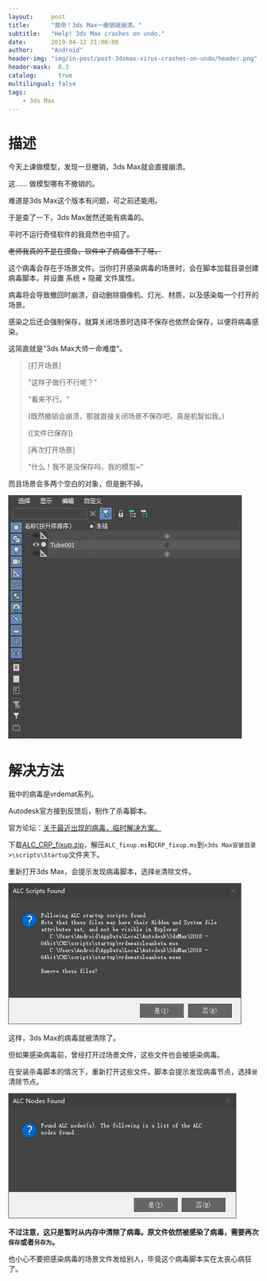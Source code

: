 ```yaml
---
layout:     post
title:      "救命！3ds Max一撤销就崩溃。"
subtitle:   "Help! 3ds Max crashes on undo."
date:       2019-04-12 21:00:00
author:     "Android"
header-img: "img/in-post/post-3dsmax-virus-crashes-on-undo/header.png"
header-mask:  0.3
catalog:      true
multilingual: false
tags:
    - 3ds Max
---
```

# 描述

今天上课做模型，发现一旦撤销，3ds Max就会直接崩溃。

这…… 做模型哪有不撤销的。

难道是3ds Max这个版本有问题，可之前还能用。

于是查了一下，3ds Max居然还能有病毒的。

平时不运行奇怪软件的我竟然也中招了。

~~老师我真的不是在摸鱼，软件中了病毒做不了呀。~~

这个病毒会存在于场景文件。当你打开感染病毒的场景时，会在脚本加载目录创建病毒脚本，并设置 系统 + 隐藏 文件属性。

病毒将会导致撤回时崩溃，自动删除摄像机、灯光、材质，以及感染每一个打开的场景。

感染之后还会强制保存，就算关闭场景时选择不保存也依然会保存，以便将病毒感染。

这简直就是"3ds Max大师一命难度"。

> [打开场景]
>
> "这样子做行不行呢？"
>
> "看来不行。"
>
> (既然撤销会崩溃，那就直接关闭场景不保存吧，真是机智如我。)
>
> ([文件已保存])
>
> [再次打开场景]
>
> "什么！我不是没保存吗，我的模型~"

而且场景会多两个空白的对象，但是删不掉。

![场景资源管理器](/img/in-post/post-3dsmax-virus-crashes-on-undo/场景资源管理器.png)

# 解决方法

我中的病毒是vrdemat系列。

Autodesk官方接到反馈后，制作了杀毒脚本。

官方论坛：[关于最近出现的病毒，临时解决方案。][官方论坛]

下载[ALC_CRP_fixup.zip](/assets/in-post/post-3dsmax-virus-crashes-on-undo/ALC_CRP_fixup.zip)，解压`ALC_fixup.ms`和`CRP_fixup.ms`到`<3ds Max安装目录>\scripts\Startup`文件夹下。

重新打开3ds Max，会提示发现病毒脚本，选择`是`清除文件。

![发现病毒脚本](/img/in-post/post-3dsmax-virus-crashes-on-undo/发现病毒脚本.png)

这样，3ds Max的病毒就被清除了。

但如果感染病毒前，曾经打开过场景文件，这些文件也会被感染病毒。

在安装杀毒脚本的情况下，重新打开这些文件。脚本会提示发现病毒节点，选择`是`清除节点。

![发现病毒节点](/img/in-post/post-3dsmax-virus-crashes-on-undo/发现病毒节点.png)

**不过注意，这只是暂时从内存中清除了病毒。原文件依然被感染了病毒，需要再次`保存`或者`另存为`。**

也小心不要把感染病毒的场景文件发给别人，毕竟这个病毒脚本实在太丧心病狂了。

[官方论坛]: https://forums.autodesk.com/t5/maya-3ds-max-zong-he-tao-lun-qu/guan-yu-zui-jin-chu-xian-de-bing-du-lin-shi-jie-jue-fang-an/td-p/7297624 "关于最近出现的病毒，临时解决方案。"